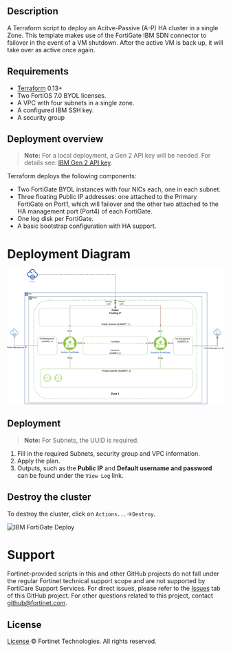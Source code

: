 ## Description

A Terraform script to deploy an Acitve-Passive (A-P) HA cluster in a single Zone. This template makes use of the FortiGate IBM SDN connector to failover in the event of a VM shutdown.
After the active VM is back up, it will take over as active once again.

## Requirements

-   [Terraform](https://learn.hashicorp.com/terraform/getting-started/install.html) 0.13+
-   Two FortiOS 7.0 BYOL licenses.
-   A VPC with four subnets in a single zone.
-   A configured IBM SSH key.
-   A security group

## Deployment overview

> **Note:** For a local deployment, a Gen 2 API key will be needed. For details see: [IBM Gen 2 API key](https://cloud.ibm.com/docs/terraform?topic=terraform-provider-reference).

Terraform deploys the following components:

-   Two FortiGate BYOL instances with four NICs each, one in each subnet.
-   Three floating Public IP addresses: one attached to the Primary FortiGate on Port1, which will failover and the other two attached to the HA management port (Port4) of each FortiGate.
-   One log disk per FortiGate.
-   A basic bootstrap configuration with HA support.

# Deployment Diagram

![IBM FortiGate Diagram](https://raw.githubusercontent.com/fortinet/ibm-fortigate-AP-HA-terraform-deploy/main/imgs/IBM_ha-diagram-singlezone.png)

## Deployment

> **Note:** For Subnets, the UUID is required.

1. Fill in the required Subnets, security group and VPC information.
2. Apply the plan.
3. Outputs, such as the **Public IP** and **Default username and password** can be found under the `View Log` link.

## Destroy the cluster

To destroy the cluster, click on `Actions...`->`Destroy`.

![IBM FortiGate Deploy](./imgs/destroy_cluster.png)

# Support

Fortinet-provided scripts in this and other GitHub projects do not fall under the regular Fortinet technical support scope and are not supported by FortiCare Support Services.
For direct issues, please refer to the [Issues](https://github.com/fortinet/ibm-fortigate-terraform-deploy/issues) tab of this GitHub project.
For other questions related to this project, contact [github@fortinet.com](mailto:github@fortinet.com).

## License

[License](https://github.com/fortinet/ibm-fortigate-terraform-deploy/blob/main/LICENSE) © Fortinet Technologies. All rights reserved.
